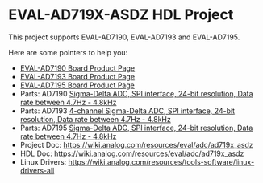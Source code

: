 # EVAL-AD719X-ASDZ HDL Project

This project supports EVAL-AD7190, EVAL-AD7193 and EVAL-AD7195.

Here are some pointers to help you:
  * [EVAL-AD7190 Board Product Page](https://www.analog.com/eval-ad7190)
  * [EVAL-AD7193 Board Product Page](https://www.analog.com/eval-ad7193)
  * [EVAL-AD7195 Board Product Page](https://www.analog.com/eval-ad7195)
  * Parts: AD7190 [Sigma-Delta ADC, SPI interface, 24-bit resolution, Data rate between 4.7Hz - 4.8kHz](https://www.analog.com/ad7190)
  * Parts: AD7193 [4-channel Sigma-Delta ADC, SPI interface, 24-bit resolution, Data rate between 4.7Hz - 4.8kHz](https://www.analog.com/ad7193)
  * Parts: AD7195 [Sigma-Delta ADC, SPI interface, 24-bit resolution, Data rate between 4.7Hz - 4.8kHz](https://www.analog.com/ad7195)
  * Project Doc: https://wiki.analog.com/resources/eval/adc/ad719x_asdz
  * HDL Doc: https://wiki.analog.com/resources/eval/adc/ad719x_asdz 
  * Linux Drivers: https://wiki.analog.com/resources/tools-software/linux-drivers-all
